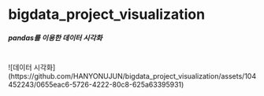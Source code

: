 # bigdata_project_visualization
<h5>pandas를 이용한 데이터 시각화</h5>
<br>
![데이터 시각화](https://github.com/HANYONUJUN/bigdata_project_visualization/assets/104452243/0655eac6-5726-4222-80c8-625a63395931)

